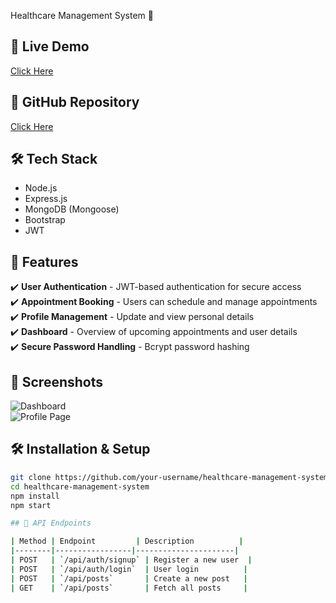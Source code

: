 Healthcare Management System 🏥

## 🚀 Live Demo  
[Click Here](https://hms-5i3f.onrender.com/)  

## 📂 GitHub Repository  
[Click Here](https://github.com/dkm3689/Your-Health-Manager)  

## 🛠 Tech Stack  
- Node.js  
- Express.js  
- MongoDB (Mongoose)  
- Bootstrap  
- JWT  

## 📌 Features  
✔️ **User Authentication** - JWT-based authentication for secure access  
✔️ **Appointment Booking** - Users can schedule and manage appointments  
✔️ **Profile Management** - Update and view personal details  
✔️ **Dashboard** - Overview of upcoming appointments and user details  
✔️ **Secure Password Handling** - Bcrypt password hashing  

## 📸 Screenshots  
![Dashboard](assets/dashboard.png)  
![Profile Page](assets/profile.png)  

## 🛠 Installation & Setup  
```bash
git clone https://github.com/your-username/healthcare-management-system.git
cd healthcare-management-system
npm install
npm start

## 📖 API Endpoints

| Method | Endpoint         | Description          |
|--------|-----------------|----------------------|
| POST   | `/api/auth/signup` | Register a new user  |
| POST   | `/api/auth/login`  | User login          |
| POST   | `/api/posts`       | Create a new post   |
| GET    | `/api/posts`       | Fetch all posts     |

